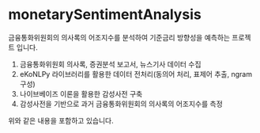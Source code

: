 # monetarySentimentAnalysis

금융통화위원회의 의사록의 어조지수를 분석하여 기준금리 방향성을 예측하는 프로젝트 입니다. 
1. 금융통화위원회 의사록, 증권분석 보고서, 뉴스기사 데이터 수집
2. eKoNLPy 라이브러리를 활용한 데이터 전처리(동의어 처리, 표제어 추출, ngram 구성)
3. 나이브베이즈 이론을 활용한 감성사전 구축 
4. 감성사전을 기반으로 과거 금융통화위원회의 의사록의 어조지수를 측정

위와 같은 내용을 포함하고 있습니다. 



